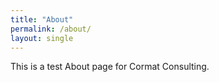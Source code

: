 ```yaml
---
title: "About"
permalink: /about/
layout: single
---
```

This is a test About page for Cormat Consulting.
